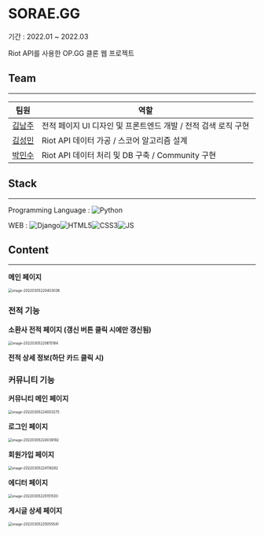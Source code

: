 # SORAE.GG

기간 : 2022.01 ~ 2022.03

Riot API를 사용한 OP.GG 클론 웹 프로젝트

## Team

---

|                  팀원                   | 역할                                                         |
| :-------------------------------------: | ------------------------------------------------------------ |
| [김남주](https://github.com/calculus12) | 전적 페이지 UI 디자인 및 프론트엔드 개발 / 전적 검색 로직 구현 |
|   [김성민](https://github.com/fing9)    | Riot API 데이터 가공 / 스코어 알고리즘 설계                  |
|  [박민수](https://github.com/pmsu2007)  | Riot API 데이터 처리 및 DB 구축 / Community 구현             |

## Stack

---

Programming Language : <img alt="Python" src ="https://img.shields.io/badge/Python-3776AB.svg?&style=flat&logo=Python&logoColor=white"/>

WEB : <img alt="Django" src ="https://img.shields.io/badge/Django-092E20.svg?&style=flat&logo=Django&logoColor=White"/><img alt="HTML5" src ="https://img.shields.io/badge/HTML5-E34F26.svg?&style=flat&logo=HTML5&logoColor=white"/><img alt="CSS3" src ="https://img.shields.io/badge/CSS3-1572B6.svg?&style=flat&logo=CSS3&logoColor=White"/><img alt="JS" src ="https://img.shields.io/badge/JavaScript-F7DF1E.svg?&style=flat&logo=JavaScript&logoColor=white"/>



## Content

---

**메인 페이지**

<img src="img/main-page.png" alt="image-20220305220403036" style="zoom:50%;" />

### 전적 기능

**소환사 전적 페이지 (갱신 버튼 클릭 시에만 갱신됨)** 

<img src="img/search-main.png" alt="image-20220305220615184" style="zoom:50%;" />

**전적 상세 정보(하단 카드 클릭 시)** 



### 커뮤니티 기능

**커뮤니티 메인 페이지** 

<img src="img/community-main.png" alt="image-20220305224003275" style="zoom:50%;" />

**로그인 페이지**

<img src="img/community-login.png" alt="image-20220305224039192" style="zoom:50%;" />

**회원가입 페이지**

<img src="img/community-signup.png" alt="image-20220305224118282" style="zoom:50%;" />

**에디터 페이지**

<img src="img/community-editor.png" alt="image-20220305225151530" style="zoom:50%;" />

**게시글 상세 페이지**

<img src="img/community-detail.png" alt="image-20220305225055541" style="zoom:50%;" />